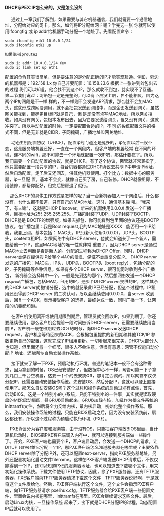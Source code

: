 #### DHCP与PEX:IP怎么来的，又是怎么没的

&nbsp;&nbsp;&nbsp;&nbsp; 通过上一章我们了解到，如果需要与其它机器通信，我们就需要一个通信地址，分配给对应的网卡。那么，如何将IP分配给网卡呢？学完这一张
你就可以使用ifcongfig 或 ip addr给机器手动分配一个地址了。先看配置命令：
```
sudo ifconfig eth1 10.0.0.1/24
sudo ifconfig eth1 up

如果使用iproute2

sudo ip addr 10.0.0.1/24 dev
sudo ip link set up eth1

```

配置的命令其实很简单，但是要注意的是分配正确的IP才能实现互通。例如，旁边的机器都是：192.168.1.x 你自己非要配置：16.158.23.6 根据上一张讲到的包出去的过程
我们可以知道，他会找不到这个IP，那么就收不到包，就实现不了互通。第二节我们说过：网络包一定是完整的，可以有下层没上层，但不能相反。因为这两个IP的网段是不一样
样的，不一样则不会发送ARP请求，那么就不会加MAC头，这就形成跨网段调用，就不会把包发送到网络中，而是企图发送到网关，虽然网关能找到，能确定目标IP就是自己，但
是却没有填写MAC地址，所以网关拒收。如果没有网关，包根本发布出去，因为它要发送给网关，但又没有网关，这就冲突了。所以手动配置的时候，一定要配置合适的IP，不同
的系统配置文件的格式不同，但是无非就是CIDR，子网掩码，广播地址和网关地址。

&nbsp;&nbsp;&nbsp;&nbsp; 动态主机配置协议（DHCP），配置ip的门道还是挺多的，ip配置以后一般不变，这是服务端机器还好，一直在一个网段内。但客户端的机器经常
在不同的环境，连不同的wifi，那不可能去一个环境就配置一次IP吧，那估计要疯了。所以，我们需要一个自动配置的协议，就是DHCP。有了这个协议，网管就非常轻松了，
他只需要配置一段共享的IP，每台机器都通过DHCP协议去共享IP中申请IP地址，然后自动配置，走了后又还回去，供其他机器使用。打个比方：数据中心的服务器，ip一旦配
置，基本不会变，就像自己买了房，自己装修。DHCP就像租房，不用装修，都帮你配好，租完后把房退了就行。

&nbsp;&nbsp;&nbsp;&nbsp;那么DHCP的具体工作方式是怎样的呢？当一台新机器加入一个网络后，什么都没有，也什么都不知道，只有自己的MAC地址，这时，通信基本靠
吼，“我来了，有人嘛”，这就是DHCP Discover。新来的机器使用0.0.0.0 发送一个广播包，目标地址为255.255.255.255。广播包封装了UDP，UDP封装了BOOTP，DHCP就是
BOOTP的增强版，如果去抓包，你可能看到包里面的协议还是BOOTP协议。在广播包里：我是Boot request,我的MAC地址是XXXX，能否租一个IP给我，我要上网。基本包括：
MAC头，IP头(新人使用0.0.0.0)，UDP头，BOOTP头，content(租IP)。如果网络中有DHCP server，他就会知道来了一个新人，需要给他一个IP，这里MAC地址的唯一性就非常
重要了，因为DHCP server是通过MAC地址去判断是否是新人的。分配的过程称为DHCP Offer，同时，DHCP server会保存提供的IP给哪个MAC的信息，保证不会重复分配IP。
DHCP server发送的广播包：MAC头，IP头，UDP头，BOOTP头（boot reply），包括分配的IP，子网掩码等各种信息。如果有多个DHCP server，很可能同时收到多个广播包，
新机器会选择其中一个，一般是先到达的那个，然后想网络发送一个DHCP request广播包，包括MAC，租用的IP，是那个DHCP server提供的IP，这样其余的DHCP server就
撤销分配，选中的就记录此IP已经分配，但这个过程中，IP租用还没得到DHCP server 的二次认可，所以会继续使用0.0.0.0，当server 收到后，回复一个ACK，表示接受客户
的选择，最终达成一致，同时广播一下，让网段的机器都知道。

&nbsp;&nbsp;&nbsp;&nbsp;  在客户机使用离开或使用期限到期后，管理员就会回收IP，如果到期了，你还要继续使用，那么客户机会提前一段时间告诉DHCP-server，还需要继续使用当前IP，客户机一般在租期过去50%的时候，向DHCP-server发送DHCP request，客户机会等待回来的ACK，会根据包里提供的新租期和其他TCP/IP
参数更新自己的配置，这就完成了IP租用更新。一切看起来很完美，DHCP大部分人也知道，但里面还有一个细节，很多人不会注意，但很有意思：网管不仅能自动分配IP
地址，还能帮你自动安装操作系统。

&nbsp;&nbsp;&nbsp;&nbsp; 接下就来了解一下PXE，预启动执行环境。普通的笔记本一般不会有这种需求，因为拿到的时候，OS已经安装好了，但数据中心不一样，网管可能一下子拿到几百上千台空机器，这要一个个的去安装OS，那肯定会疯的。所以网管不仅仅分配IP，还需要自动安装操作系统。先安装OS，然后分配IP，这就可以登上直接使用了。那怎么自动安装OS呢？这个过程和操作系统的启动过程有点像，首先，启动BIOS。这是一个特别小的小系统，只能干特别小的一件事，其实就是读取硬盘的MBR启动扇区，将GRUB启动起来，GRUB加载内核，加载作为根文件系统的inittramfs文件，然后将全力交给内核，最内核启动，初始化整个操作系统。那么，我们安装操作系统的过程，只能在BIOS启动之后，因为没有安装系统前，扇区都还有，所以这个过程称为预启动执行环境（PXE）。

&nbsp;&nbsp;&nbsp;&nbsp;PXE协议分为客户度和服务端，由于没有OS，只能把客户端放BIOS里面，当计算机启动时，BIOS把PXE客户端调入内存中，就可以连接到服务端做一些操作了。开始，PXE客户端也需要个IP，客户端启动后，会发送一个DHCP的请求，让DHCP server给它分配一个IP，那PXE客户端怎么知道服务器在哪里呢？主要依靠DHCP server除了分配IP外，还可以配置next-server，指向PXE服务器地址，另外还配置初始化启动文件filename。这样在PXE客户端发送DHCP请求后，不仅仅能得到一个IP，还可以知道PXE的服务器地址，也可以知道去下载哪个文件，用来初始化操作系统。下载文件使用TFTP协议，因此，除了PXE服务器，还有TFTP服务器，PXE客户端向TFTP服务器请求下载这个文件，TFTP服务器说好啊，于是就将这个文件发给他。然后，PXE客户端执行这个文件，这个文件会指示PXE客户端，向TFTP服务器请求
pxelinux.cfg。TFTP服务器会给PXE客户端一些配置文件，里面会说内核在哪里，inittramfs在哪里。PXE会继续请求这些文件。最后，启动Linux内核，一旦操作系统
起来了，接下就是DHCP分配IP的过程，动态配置IP后就可以使用了。




